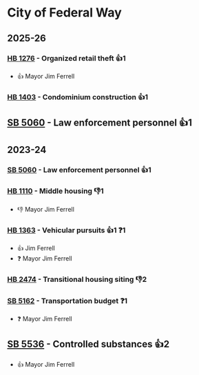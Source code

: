 # City of Federal Way
## 2025-26

### [HB 1276](/bill/2025-26/hb/1276/) - Organized retail theft 👍1  
* 👍 Mayor Jim Ferrell

### [HB 1403](/bill/2025-26/hb/1403/) - Condominium construction 👍1  

## [SB 5060](/bill/2025-26/sb/5060/) - Law enforcement personnel 👍1  

## 2023-24

### [SB 5060](/bill/2023-24/sb/5060/) - Law enforcement personnel 👍1  

### [HB 1110](/bill/2023-24/hb/1110/) - Middle housing  👎1 
* 👎 Mayor Jim Ferrell

### [HB 1363](/bill/2023-24/hb/1363/) - Vehicular pursuits 👍1  ❓1
* 👍 Jim Ferrell
* ❓ Mayor Jim Ferrell

### [HB 2474](/bill/2023-24/hb/2474/) - Transitional housing siting  👎2 

### [SB 5162](/bill/2023-24/sb/5162/) - Transportation budget   ❓1
* ❓ Mayor Jim Ferrell

## [SB 5536](/bill/2023-24/sb/5536/) - Controlled substances 👍2  
* 👍 Mayor Jim Ferrell
